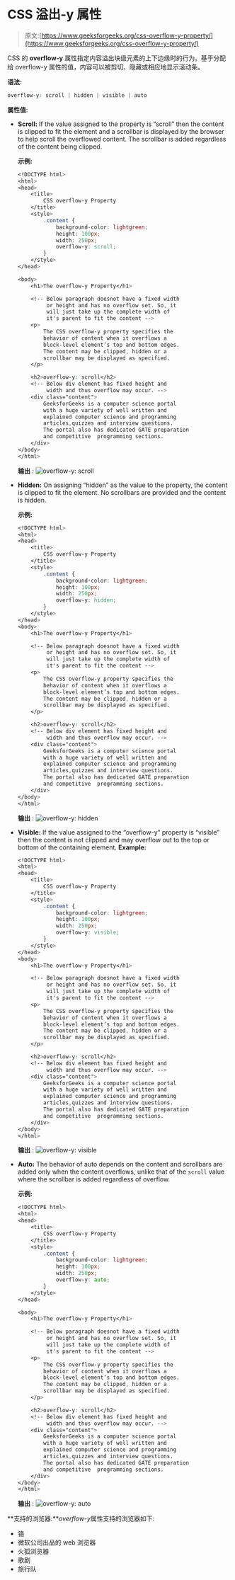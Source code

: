 # CSS 溢出-y 属性

> 原文:[https://www.geeksforgeeks.org/css-overflow-y-property/](https://www.geeksforgeeks.org/css-overflow-y-property/)

CSS 的 **overflow-y** 属性指定内容溢出块级元素的上下边缘时的行为。基于分配给 overflow-y 属性的值，内容可以被剪切、隐藏或相应地显示滚动条。

**语法:**

```css
overflow-y: scroll | hidden | visible | auto
```

**属性值**:

*   **Scroll:** If the value assigned to the property is “scroll” then the content is clipped to fit the element and a scrollbar is displayed by the browser to help scroll the overflowed content. The scrollbar is added regardless of the content being clipped.

    **示例:**

    ```css
    <!DOCTYPE html>
    <html>
    <head>
        <title>
            CSS overflow-y Property
        </title>
        <style>
            .content {
                background-color: lightgreen;
                height: 100px;
                width: 250px;
                overflow-y: scroll;
            }
        </style>
    </head>

    <body>
        <h1>The overflow-y Property</h1>

        <!-- Below paragraph doesnot have a fixed width
             or height and has no overflow set. So, it 
             will just take up the complete width of 
             it's parent to fit the content -->
        <p>
            The CSS overflow-y property specifies the
            behavior of content when it overflows a 
            block-level element’s top and bottom edges.
            The content may be clipped, hidden or a 
            scrollbar may be displayed as specified.
        </p>

        <h2>overflow-y: scroll</h2>
        <!-- Below div element has fixed height and 
             width and thus overflow may occur. -->
        <div class="content">
            GeeksforGeeks is a computer science portal 
            with a huge variety of well written and 
            explained computer science and programming
            articles,quizzes and interview questions.
            The portal also has dedicated GATE preparation
            and competitive  programming sections.
        </div>
    </body>
    </html>                    
    ```

    **输出** :
    ![overflow-y: scroll](img/1eb4e2763dcb7e1f4efc2fff140fc0d4.png)

*   **Hidden:** On assigning “hidden” as the value to the property, the content is clipped to fit the element. No scrollbars are provided and the content is hidden.

    **示例:**

    ```css
    <!DOCTYPE html>
    <html>
    <head>
        <title>
            CSS overflow-y Property
        </title>
        <style>
            .content {
                background-color: lightgreen;
                height: 100px;
                width: 250px;
                overflow-y: hidden;
            }
        </style>
    </head>
    <body>
        <h1>The overflow-y Property</h1>

        <!-- Below paragraph doesnot have a fixed width
             or height and has no overflow set. So, it 
             will just take up the complete width of 
             it's parent to fit the content -->
        <p>
            The CSS overflow-y property specifies the
            behavior of content when it overflows a 
            block-level element’s top and bottom edges.
            The content may be clipped, hidden or a 
            scrollbar may be displayed as specified.
        </p>

        <h2>overflow-y: scroll</h2>
        <!-- Below div element has fixed height and 
             width and thus overflow may occur. -->
        <div class="content">
            GeeksforGeeks is a computer science portal 
            with a huge variety of well written and 
            explained computer science and programming
            articles,quizzes and interview questions.
            The portal also has dedicated GATE preparation
            and competitive  programming sections.
        </div>
    </body>
    </html>                    
    ```

    **输出** :
    ![overflow-y: hidden](img/f96850d25109de1c7edbac3077d302d5.png)

*   **Visible:** If the value assigned to the “overflow-y” property is “visible” then the content is not clipped and may overflow out to the top or bottom of the containing element.
    **Example:**

    ```css
    <!DOCTYPE html>
    <html>
    <head>
        <title>
            CSS overflow-y Property
        </title>
        <style>
            .content {
                background-color: lightgreen;
                height: 100px;
                width: 250px;
                overflow-y: visible;
            }
        </style>
    </head>
    <body>
        <h1>The overflow-y Property</h1>

        <!-- Below paragraph doesnot have a fixed width
             or height and has no overflow set. So, it 
             will just take up the complete width of 
             it's parent to fit the content -->
        <p>
            The CSS overflow-y property specifies the
            behavior of content when it overflows a 
            block-level element’s top and bottom edges.
            The content may be clipped, hidden or a 
            scrollbar may be displayed as specified.
        </p>

        <h2>overflow-y: scroll</h2>
        <!-- Below div element has fixed height and 
             width and thus overflow may occur. -->
        <div class="content">
            GeeksforGeeks is a computer science portal 
            with a huge variety of well written and 
            explained computer science and programming
            articles,quizzes and interview questions.
            The portal also has dedicated GATE preparation
            and competitive  programming sections.
        </div>
    </body>
    </html>                    
    ```

    **输出** :
    ![overflow-y: visible](img/df500c532b50e68d60f21ff8cd22f752.png)

*   **Auto:** The behavior of auto depends on the content and scrollbars are added only when the content overflows, unlike that of the `scroll` value where the scrollbar is added regardless of overflow.

    **示例:**

    ```css
    <!DOCTYPE html>
    <html>
    <head>
        <title>
            CSS overflow-y Property
        </title>
        <style>
            .content {
                background-color: lightgreen;
                height: 100px;
                width: 250px;
                overflow-y: auto;
            }
        </style>
    </head>

    <body>
        <h1>The overflow-y Property</h1>

        <!-- Below paragraph doesnot have a fixed width
             or height and has no overflow set. So, it 
             will just take up the complete width of 
             it's parent to fit the content -->
        <p>
            The CSS overflow-y property specifies the
            behavior of content when it overflows a 
            block-level element’s top and bottom edges.
            The content may be clipped, hidden or a 
            scrollbar may be displayed as specified.
        </p>

        <h2>overflow-y: scroll</h2>
        <!-- Below div element has fixed height and 
             width and thus overflow may occur. -->
        <div class="content">
            GeeksforGeeks is a computer science portal 
            with a huge variety of well written and 
            explained computer science and programming
            articles,quizzes and interview questions.
            The portal also has dedicated GATE preparation
            and competitive  programming sections.
        </div>
    </body>
    </html>                    
    ```

    **输出** :
    ![overflow-y: auto](img/fb53a11c04c8efdb634fa4609975c010.png)

**支持的浏览器:***overflow-y*属性支持的浏览器如下:

*   铬
*   微软公司出品的 web 浏览器
*   火狐浏览器
*   歌剧
*   旅行队